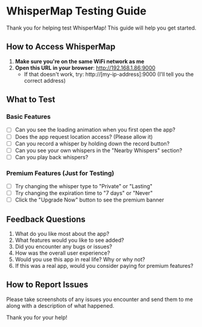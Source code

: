 # WhisperMap Testing Guide

Thank you for helping test WhisperMap! This guide will help you get started.

## How to Access WhisperMap

1. **Make sure you're on the same WiFi network as me**
2. **Open this URL in your browser**: http://192.168.1.86:9000
   - If that doesn't work, try: http://[my-ip-address]:9000 (I'll tell you the correct address)

## What to Test

### Basic Features
- [ ] Can you see the loading animation when you first open the app?
- [ ] Does the app request location access? (Please allow it)
- [ ] Can you record a whisper by holding down the record button?
- [ ] Can you see your own whispers in the "Nearby Whispers" section?
- [ ] Can you play back whispers?

### Premium Features (Just for Testing)
- [ ] Try changing the whisper type to "Private" or "Lasting"
- [ ] Try changing the expiration time to "7 days" or "Never"
- [ ] Click the "Upgrade Now" button to see the premium banner

## Feedback Questions

1. What do you like most about the app?
2. What features would you like to see added?
3. Did you encounter any bugs or issues?
4. How was the overall user experience?
5. Would you use this app in real life? Why or why not?
6. If this was a real app, would you consider paying for premium features?

## How to Report Issues

Please take screenshots of any issues you encounter and send them to me along with a description of what happened.

Thank you for your help! 